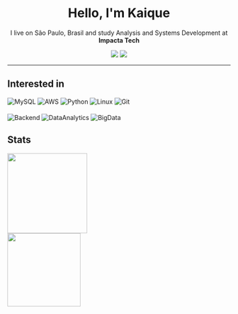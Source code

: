 <h1 align="center"> Hello, I'm Kaique </h1>

<div style="display: inline_block" align="center">
<p> I live on São Paulo, Brasil and study Analysis and Systems Development at <b>Impacta Tech</b></p>
<a href="https://www.linkedin.com/in/kaique-beletatti-a29b55263//" target="_blank"><img src="https://img.shields.io/badge/-LinkedIn-%230077B5?style=for-the-badge&logo=linkedin&logoColor=white" target="_blank"></a>
<a href = "mailto:kaiquebeletatti@gmail.com"><img src="https://img.shields.io/badge/-Gmail-EA4335?style=for-the-badge&logo=gmail&logoColor=white" target="_blank"></a>
</div>
<hr>

<h2 align="left" style="none">Interested in</h2>
<div style="display: inline_block">
    <img align="center" alt="MySQL" src="https://img.shields.io/badge/mysql-4479A1?style=for-the-badge&logo=mysql&logoColor=white">
    <img align="center" alt="AWS" src="https://img.shields.io/badge/Amazon Web Services-232F3E?style=for-the-badge&logo=amazonwebservices&logoColor=white">
    <img align="center" alt="Python" src="https://img.shields.io/badge/Python-3776AB?style=for-the-badge&logo=python&logoColor=white">
    <img align="center" alt="Linux" src="https://img.shields.io/badge/linux-FF9E2A?style=for-the-badge&logo=linux&logoColor=white">
    <img align="center" alt="Git" src="https://img.shields.io/badge/git-F05032?style=for-the-badge&logo=git&logoColor=white">
</div>
<br>
<div style="display: inline_block">
    <img align="center" alt="Backend" src="https://img.shields.io/badge/Backend-0085CA?style=for-the-badge">
    <img align="center" alt="DataAnalytics" src="https://img.shields.io/badge/Data Analytics-004088?style=for-the-badge">
    <img align="center" alt="BigData" src="https://img.shields.io/badge/Big Data-002157?style=for-the-badge">
</div>

<h2 align="left"> Stats </h2>
<div>
  <a href="https://github.com/Beletatti">
  <img height="180em" src="https://github-readme-stats.vercel.app/api?username=Beletatti&show_icons=true&theme=github_dark&include_all_commits=true&count_private=true"/> <br>
  <img height="165em" src="https://github-readme-stats.vercel.app/api/top-langs/?username=Beletatti&layout=compact&langs_count=7&theme=github_dark"/>
</div>

